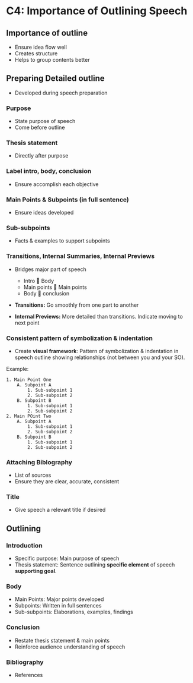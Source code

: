 # C4: Importance of Outlining Speech

## Importance of outline

- Ensure idea flow well
- Creates structure
- Helps to group contents better

## Preparing Detailed outline

- Developed during speech preparation

### Purpose

- State purpose of speech
- Come before outline

### Thesis statement

- Directly after purpose

### Label intro, body, conclusion

- Ensure accomplish each objective

### Main Points & Subpoints (in full sentence)

- Ensure ideas developed

### Sub-subpoints

- Facts & examples to support subpoints

### Transitions, Internal Summaries, Internal Previews

- Bridges major part of speech
  - Intro :bridge_at_night: Body
  - Main points :bridge_at_night: Main points
  - Body :bridge_at_night: conclusion

- **Transitions:** Go smoothly from one part to another
- **Internal Previews:** More detailed than transitions. Indicate moving to next point

### Consistent pattern of symbolization & indentation

- Create **visual framework**: Pattern of symbolization & indentation in speech outline showing relationships (not between you and your SO).

Example:

```pseudocode
1. Main Point One
	A. Subpoint A
		1. Sub-subpoint 1
		2. Sub-subpoint 2
	B. Subpoint B
		1. Sub-subpoint 1
		2. Sub-subpoint 2
2. Main POint Two
	A. Subpoint A
		1. Sub-subpoint 1
		2. Sub-subpoint 2
	B. Subpoint B
		1. Sub-subpoint 1
		2. Sub-subpoint 2
```

### Attaching Biblography

- List of sources
- Ensure they are clear, accurate, consistent

### Title

- Give speech a relevant title if desired

## Outlining

### Introduction

- Specific purpose: Main purpose of speech
- Thesis statement: Sentence outlining **specific element** of speech **supporting goal**.

### Body 

- Main Points: Major points developed
- Subpoints: Written in full sentences
- Sub-subpoints: Elaborations, examples, findings

### Conclusion

- Restate thesis statement & main points
- Reinforce audience understanding of speech

### Bibliography

- References